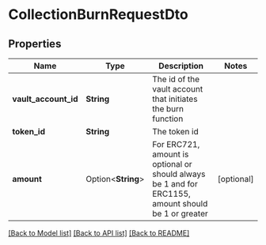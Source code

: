 # CollectionBurnRequestDto

## Properties

Name | Type | Description | Notes
------------ | ------------- | ------------- | -------------
**vault_account_id** | **String** | The id of the vault account that initiates the burn function | 
**token_id** | **String** | The token id | 
**amount** | Option<**String**> | For ERC721, amount is optional or should always be 1 and for ERC1155, amount should be 1 or greater | [optional]

[[Back to Model list]](../README.md#documentation-for-models) [[Back to API list]](../README.md#documentation-for-api-endpoints) [[Back to README]](../README.md)


